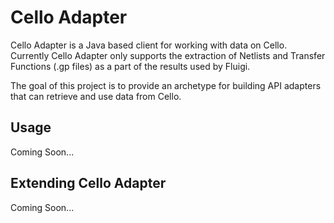 # Cello Adapter

Cello Adapter is a Java based client for working with data on Cello. Currently Cello Adapter only supports the extraction of Netlists and 
Transfer Functions (.gp files) as a part of the results used by Fluigi. 

The goal of this project is to provide an archetype for building API adapters that can retrieve and use data from Cello.

## Usage

Coming Soon...

## Extending Cello Adapter

Coming Soon...

